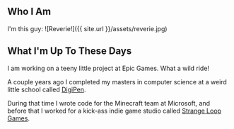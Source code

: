 Who I Am
--------
I'm this guy:
![Reverie!]({{ site.url }}/assets/reverie.jpg)

What I'm Up To These Days
-------------------------
I am working on a teeny little project at Epic Games. What a wild ride!

A couple years ago I completed my masters in computer science at a weird little school called [DigiPen](https://www.digipen.edu/).

During that time I wrote code for the Minecraft team at Microsoft, and before that I worked for a kick-ass indie game studio called [Strange Loop Games](http://www.strangeloopgames.com/).


<!--

Oh! Hello! I didn't think you were gonna look at the source for my page. Ah well. Here are some the extremely intimate details of my life.


Predilections (Speculative)
---------------------------
This is an extremely minimal and general list of the types of things I like.

* Producing stuff (paintings! sculptures! programs!).

* Observing stuff (physics! visual art! music!).


Ideologies (Abstract)
---------------------

* No person exists who is not worth my friendship.

* Pride is not a valid reason to give up on a problem (if I need help, then I should ask for it).

* It is not my place to negatively adjust another person's pride (if someone else needs help, it is at least as important that I protect their pride as it is that I provide the help they need).

* Value is essentially a subjective concept. Every person has a changing manifold of value assignments which will determine thier experience and behavior.

* Knowing something means having a sense that it belongs to a set of consistent, true propositions.

* All phenomena are physical ([ontological reductionism](https://en.wikipedia.org/wiki/Reductionism)).

* The universe is spectacularly beautiful, whether or not it is reducible ([romanticism](https://en.wikipedia.org/wiki/Romanticism)).

* The greatest present mystery is that of [qualitative experience](https://en.wikipedia.org/wiki/Qualia).

* Qualia arises as a result of the integration of information over time [integrated information theory](https://en.wikipedia.org/wiki/Integrated_information_theory)

* Every individual has an informatic connection to many others, and so individual experience does not have hard boundaries (and perhaps should not be called "individual").

* Every action is an expression of the state of the active system.


Goals (Concrete)
----------------

* To publish and sell a videogame which is both outrageously violent and intensely intelectual.

* To establish financial independence. ("Independence" defined: to not be in debt or worry about money for a period of 6 months)

* To have a studio space wherein I can do anything I want - painting, metalworking, coding, listening to loud music, etc.

* To hike/climb to the highest point in every state.

* To become a practiced lead climber.

* To become proficient at basic motorcycle maintenance.

-->

